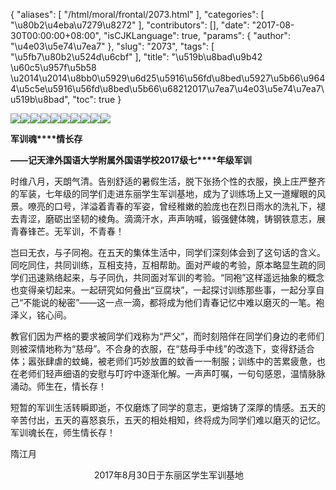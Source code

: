 {
    "aliases": [
        "/html/moral/frontal/2073.html"
    ],
    "categories": [
        "\u80b2\u4eba\u7279\u8272"
    ],
    "contributors": [],
    "date": "2017-08-30T00:00:00+08:00",
    "isCJKLanguage": true,
    "params": {
        "author": "\u4e03\u5e74\u7ea7"
    },
    "slug": "2073",
    "tags": [
        "\u5fb7\u80b2\u524d\u6cbf"
    ],
    "title": "\u519b\u8bad\u9b42 \u60c5\u957f\u5b58 \u2014\u2014\u8bb0\u5929\u6d25\u5916\u56fd\u8bed\u5927\u5b66\u9644\u5c5e\u5916\u56fd\u8bed\u5b66\u68212017\u7ea7\u4e03\u5e74\u7ea7\u519b\u8bad",
    "toc": true
}

![](https://cdn.tfls.online/mirror/full/f2a6308b51b52ffeb4850a95eed11f8c4ccf60f8.jpg)![](https://cdn.tfls.online/mirror/full/8f7ee39dbba8662f07e503cae6afaa3458e3147a.jpg)![](https://cdn.tfls.online/mirror/full/02c0599b39bd0c4a79223a4bddfee89c7bd1f439.jpg)![](https://cdn.tfls.online/mirror/full/237d660c467f80a00cf2be3e35d626f173d9dd00.jpg)![](https://cdn.tfls.online/mirror/full/9ffdd7372789a800414f59baac46e6c6512d0d4c.jpg)![](https://cdn.tfls.online/mirror/full/ab9d73361ef2223acf07d8f42f8a9ef804415055.jpg)![](https://cdn.tfls.online/mirror/full/d01edf072279a7596ab7382eba28d26e206dd21b.jpg)![](https://cdn.tfls.online/mirror/full/2648a9025f4bc7019164554335c4b029549738e8.jpg)![](https://cdn.tfls.online/mirror/full/f9d5e585cf09a3cc9f49d98d5cc36668291cfc11.jpg)![](https://cdn.tfls.online/mirror/full/8220952d26505582d8d0840288a34b4520d8c752.jpg)




  





**军训魂****情长存**




**——****记天津外国语大学附属外国语学校****2017****级****七****年级军训**




时维八月，天朗气清。告别舒适的暑假生活，脱下张扬个性的衣服，换上庄严整齐的军装，七年级的同学们走进东丽学生军训基地，成为了训练场上又一道耀眼的风景。嘹亮的口号，洋溢着青春的军姿，曾经稚嫩的脸庞也在烈日雨水的洗礼下，褪去青涩，磨砺出坚韧的棱角。滴滴汗水，声声呐喊，锻强健体魄，铸钢铁意志，展青春锋芒。无军训，不青春！




岂曰无衣，与子同袍。在五天的集体生活中，同学们深刻体会到了这句话的含义。同吃同住，共同训练，互相支持，互相帮助。面对严峻的考验，原本略显生疏的同学们迅速熟络起来，与子同仇，共同面对军训的考验。“同袍”这样遥远抽象的概念也变得亲切起来。一起研究如何叠出“豆腐块”，一起探讨训练那些事，一起分享自己“不能说的秘密”——这一点一滴，都将成为他们青春记忆中难以磨灭的一笔。袍泽义，铭心间。




教官们因为严格的要求被同学们戏称为“严父”，而时刻陪伴在同学们身边的老师们则被深情地称为“慈母”。不合身的衣服，在“慈母手中线”的改造下，变得舒适合体；嚣张肆虐的蚊蝇，被老师们巧妙放置的蚊香一一制服；训练中的苦累疲惫，也在老师们轻声细语的安慰与叮咛中逐渐化解。一声声叮嘱，一句句感恩，温情脉脉涌动。师生在，情长存！




短暂的军训生活转瞬即逝，不仅磨炼了同学的意志，更熔铸了深厚的情感。五天的辛苦付出，五天的喜怒哀乐，五天的相处相知，终将成为同学们难以磨灭的记忆。军训魂长在，师生情长存！




隋江月




                                  2017年8月30日于东丽区学生军训基地




  



